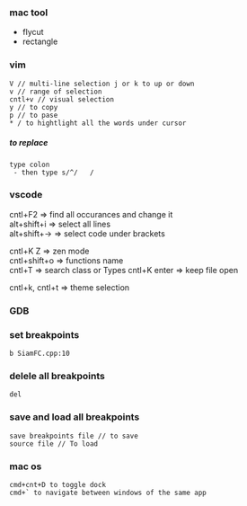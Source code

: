 ### mac tool
   * flycut
   * rectangle

### vim    
```
V // multi-line selection j or k to up or down
v // range of selection
cntl+v // visual selection
y // to copy
p // to pase
* / to hightlight all the words under cursor  
```
##### to replace         
```
type colon
 - then type s/^/   / 

```
### vscode 
cntl+F2 => find all occurances and change it     
alt+shift+i => select all lines   
alt+shift+-> => select code under brackets    

cntl+K Z => zen mode    
cntl+shift+o => functions name  
cntl+T => search class or Types
cntl+K enter => keep file open

cntl+k, cntl+t => theme selection


### GDB    

### set breakpoints    
```
b SiamFC.cpp:10
```

### delele all breakpoints    

```
del
```

### save and load all breakpoints    

```
save breakpoints file // to save  
source file // To load
```
### mac os     
```
cmd+cnt+D to toggle dock
cmd+` to navigate between windows of the same app

```

